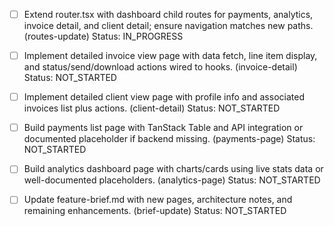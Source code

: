 <!-- TODO list auto-generated for full-app-pages -->
- [ ] Extend router.tsx with dashboard child routes for payments, analytics, invoice detail, and client detail; ensure navigation matches new paths. (routes-update)
  Status: IN_PROGRESS
- [ ] Implement detailed invoice view page with data fetch, line item display, and status/send/download actions wired to hooks. (invoice-detail)
  Status: NOT_STARTED
- [ ] Implement detailed client view page with profile info and associated invoices list plus actions. (client-detail)
  Status: NOT_STARTED
- [ ] Build payments list page with TanStack Table and API integration or documented placeholder if backend missing. (payments-page)
  Status: NOT_STARTED
- [ ] Build analytics dashboard page with charts/cards using live stats data or well-documented placeholders. (analytics-page)
  Status: NOT_STARTED
- [ ] Update feature-brief.md with new pages, architecture notes, and remaining enhancements. (brief-update)
  Status: NOT_STARTED

